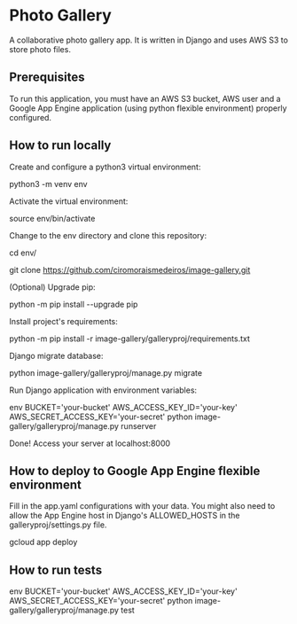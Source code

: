 Photo Gallery
==

A collaborative photo gallery app.
It is written in Django and uses AWS S3 to store photo files.

Prerequisites
--
To run this application, you must have an AWS S3 bucket, AWS user and a Google App Engine application (using python flexible environment) properly configured.

How to run locally
--
Create and configure a python3 virtual environment:

python3 -m venv env


Activate the virtual environment:

source env/bin/activate


Change to the env directory and clone this repository:

cd env/

git clone https://github.com/ciromoraismedeiros/image-gallery.git


(Optional) Upgrade pip:

python -m pip install --upgrade pip


Install project's requirements:

python -m pip install -r image-gallery/galleryproj/requirements.txt


Django migrate database:

python image-gallery/galleryproj/manage.py migrate


Run Django application with environment variables:

env BUCKET='your-bucket' AWS_ACCESS_KEY_ID='your-key' AWS_SECRET_ACCESS_KEY='your-secret' python image-gallery/galleryproj/manage.py runserver


Done! Access your server at localhost:8000


How to deploy to Google App Engine flexible environment
--
Fill in the app.yaml configurations with your data.
You might also need to allow the App Engine host in Django's ALLOWED_HOSTS in the galleryproj/settings.py file.

gcloud app deploy




How to run tests
--
env BUCKET='your-bucket' AWS_ACCESS_KEY_ID='your-key' AWS_SECRET_ACCESS_KEY='your-secret' python image-gallery/galleryproj/manage.py test
